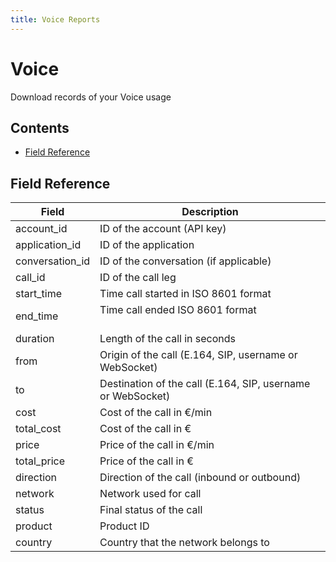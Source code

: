 ```yaml
---
title: Voice Reports
---
```


# Voice

Download records of your Voice usage

## Contents

* [Field Reference](#field-reference)

## Field Reference

| Field              | Description                                                                                           |
|--------------------|-------------------------------------------------------------------------------------------------------|
| account_id         | ID of the account (API key)                                                                           |
| application_id     | ID of the application                                                                                 |
| conversation_id    | ID of the conversation (if applicable)                                                                |
| call_id            | ID of the call leg                                                                                    |
| start_time         | Time call started in ISO 8601 format                                                                  |
| end_time           | Time call ended ISO 8601 format                                                                       |
| duration           | Length of the call in seconds                                                                         |
| from               | Origin of the call (E.164, SIP, username or WebSocket)                                                |
| to                 | Destination of the call (E.164, SIP, username or WebSocket)                                           |
| cost               | Cost of the call in €/min                                                                             |
| total_cost         | Cost of the call in €                                                                                 |
| price              | Price of the call in €/min                                                                            |
| total_price        | Price of the call in €                                                                                |
| direction          | Direction of the call (inbound or outbound)                                                           |
| network            | Network used for call                                                                                 |
| status             | Final status of the call                                                                              |
| product            | Product ID                                                                                            |
| country            | Country that the network belongs to                                                                   |
